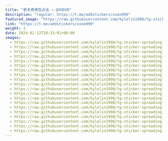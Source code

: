 ```yaml
---
title: "更多表情包点击 → @XODVD"
description: "regular: https://t.me/addstickers/xxoo999"
featured_image: "https://raw.githubusercontent.com/kylelin1998/tg-sticker-spreading-worldwide-images/main/img/1350da17-a274-4462-830f-ddcf77ce4ea6.jpg"
link: "https://t.me/addstickers/xxoo999"
weight: 3
date: 2024-01-12T20:33:01+08:00
images:
  - https://raw.githubusercontent.com/kylelin1998/tg-sticker-spreading-worldwide-images/main/img/1350da17-a274-4462-830f-ddcf77ce4ea6.jpg
  - https://raw.githubusercontent.com/kylelin1998/tg-sticker-spreading-worldwide-images/main/img/3d0c1f82-4878-4175-9de4-53d1e4f27dd2.jpg
  - https://raw.githubusercontent.com/kylelin1998/tg-sticker-spreading-worldwide-images/main/img/6b356029-a4e0-45a5-84ba-03d99ac50b64.jpg
  - https://raw.githubusercontent.com/kylelin1998/tg-sticker-spreading-worldwide-images/main/img/4beae40e-bbf6-49b3-9e81-308bcd8f7e7f.jpg
  - https://raw.githubusercontent.com/kylelin1998/tg-sticker-spreading-worldwide-images/main/img/76390da6-8ff7-4036-a745-11cbf9e49b4a.jpg
  - https://raw.githubusercontent.com/kylelin1998/tg-sticker-spreading-worldwide-images/main/img/5d91606c-bf9c-4c9a-bf58-68f42c124b77.jpg
  - https://raw.githubusercontent.com/kylelin1998/tg-sticker-spreading-worldwide-images/main/img/4fbc0c07-ae86-45ca-af7f-836fca17b439.jpg
  - https://raw.githubusercontent.com/kylelin1998/tg-sticker-spreading-worldwide-images/main/img/2304cf1b-bb6b-4dd0-ad41-269c2a2e17f4.jpg
  - https://raw.githubusercontent.com/kylelin1998/tg-sticker-spreading-worldwide-images/main/img/8e5d36db-c94c-4d11-aedc-455b2d2ae5c4.jpg
  - https://raw.githubusercontent.com/kylelin1998/tg-sticker-spreading-worldwide-images/main/img/1651b2cd-2861-4acc-8488-1e246fd9cc4f.jpg
  - https://raw.githubusercontent.com/kylelin1998/tg-sticker-spreading-worldwide-images/main/img/62afab5b-1347-4dbe-9449-ef0e17d5dfb1.jpg
  - https://raw.githubusercontent.com/kylelin1998/tg-sticker-spreading-worldwide-images/main/img/c6bf51ab-0643-4b01-b0f3-f8874090cb68.jpg
  - https://raw.githubusercontent.com/kylelin1998/tg-sticker-spreading-worldwide-images/main/img/8094b616-bd2b-4f13-87fd-323c1c37436a.jpg
  - https://raw.githubusercontent.com/kylelin1998/tg-sticker-spreading-worldwide-images/main/img/a741b3ae-8ca4-4de3-8e0f-7e56780d2134.jpg
  - https://raw.githubusercontent.com/kylelin1998/tg-sticker-spreading-worldwide-images/main/img/679f8643-f9b9-4ca2-9415-b65f09297c4f.jpg
  - https://raw.githubusercontent.com/kylelin1998/tg-sticker-spreading-worldwide-images/main/img/dc5af53c-c69b-482b-91ce-45fdccdbea5e.jpg
  - https://raw.githubusercontent.com/kylelin1998/tg-sticker-spreading-worldwide-images/main/img/82c831d1-e2df-498f-8452-3669111d7966.jpg
  - https://raw.githubusercontent.com/kylelin1998/tg-sticker-spreading-worldwide-images/main/img/9dd9ca34-7d36-4828-b55c-cc3018804000.jpg
  - https://raw.githubusercontent.com/kylelin1998/tg-sticker-spreading-worldwide-images/main/img/364f19e6-fe8a-4db7-8458-eabb31ad20fa.jpg
  - https://raw.githubusercontent.com/kylelin1998/tg-sticker-spreading-worldwide-images/main/img/c42e6e71-d065-4b4d-9392-9d149f594b7a.jpg
---
```

